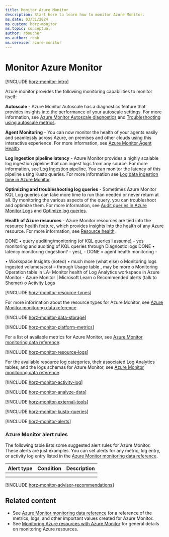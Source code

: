 ```yaml
---
title: Monitor Azure Monitor
description: Start here to learn how to monitor Azure Monitor.
ms.date: 03/31/2024
ms.custom: horz-monitor
ms.topic: conceptual
author: rboucher
ms.author: robb
ms.service: azure-monitor
---
```


# Monitor Azure Monitor

[!INCLUDE [horz-monitor-intro](~/reusable-content/ce-skilling/azure/includes/azure-monitor/horizontals/horz-monitor-intro.md)]

<!-- ## Insights. Optional section. If your service has insights, add the following include and add information about what your Azure Monitor insights provide. You can refer to another article that gives details or add a screenshot. 
[!INCLUDE [horz-monitor-insights](~/reusable-content/ce-skilling/azure/includes/azure-monitor/horizontals/horz-monitor-insights.md)] -->

Azure monitor provides the following monitoring capabilities to monitor itself: 

**Autoscale** - Azure Monitor Autoscale has a diagnostics feature that provides insights into the performance of your autoscale settings. For more information, see [Azure Monitor Autoscale diagnostics](./autoscale/autoscale-diagnostics,md) and [Troubleshooting using autoscale metrics](https://learn.microsoft.com/en-us/azure/azure-monitor/autoscale/autoscale-troubleshoot#autoscale-metrics). 

**Agent Monitoring** - You can now monitor the health of your agents easily and seamlessly across Azure, on premises and other clouds using this interactive experience. For more information, see [Azure Monitor Agent Health](./agents/azure-monitor-agent-health.md).

**Log Ingestion pipeline latency** - Azure Monitor provides a highly scalable log ingestion pipeline that can ingest logs from any source. For more information, see [Log Ingestion pipeline](https://learn.microsoft.com/en-us/azure/azure-monitor/essentials/log-ingestion-pipeline). You can monitor the latency of this pipeline using Kusto queries. For more information see [Log data ingestion time in Azure Monitor](./logs/data-ingestion-time.md#check-ingestion-time).

**Optimizing and troubleshooting log queries** - Sometimes Azure Monitor KQL Log queries can take more time to run than needed or never return at all.  By monitoring the various aspects of the query, you can troubleshoot and optimize them. For more information, see [Audit queries in Azure Monitor Logs]( ./logs/query-audit) and [Optimize log queries](./logs/query-optimization).


**Health of Azure resources** - Azure Monitor resources are tied into the resource health feature, which provides insights into the health of any Azure resource. For more information, see [Resource health](https://learn.microsoft.com/en-us/azure/azure-monitor/essentials/resource-health).



DONE •	query auditing/monitoring (of KQL queries I assume) – yes monitoring and auditing of KQL queries through Diagnostic logs 
DONE •	latency monitoring (ingestion? - yes), - 
DONE •	agent health monitoring  - 
  
•	Workspace Insights (noted)
•	much more (what else)
o	Monitoring logs ingested volumes/cost – through Usage table , may be more
o	Monitoring Operation table in LA- Monitor health of Log Analytics workspace in Azure Monitor - Azure Monitor | Microsoft Learn
o	Recommended alerts (talk to Shemer)
o	Activity Logs




<!-- ## Resource types. Required section. -->
[!INCLUDE [horz-monitor-resource-types](~/reusable-content/ce-skilling/azure/includes/azure-monitor/horizontals/horz-monitor-resource-types.md)]

For more information about the resource types for Azure Monitor, see [Azure Monitor monitoring data reference](monitor-azure-monitor-reference.md).

<!-- ## Data storage. Required section. Optionally, add service-specific information about storing your monitoring data after the include. -->
[!INCLUDE [horz-monitor-data-storage](~/reusable-content/ce-skilling/azure/includes/azure-monitor/horizontals/horz-monitor-data-storage.md)]

<!-- ## Azure Monitor platform metrics. Required section. -->
[!INCLUDE [horz-monitor-platform-metrics](~/reusable-content/ce-skilling/azure/includes/azure-monitor/horizontals/horz-monitor-platform-metrics.md)]

For a list of available metrics for Azure Monitor, see [Azure Monitor monitoring data reference](monitor-azure-monitor-reference.md#metrics).

<!-- Currently unused?:
## Prometheus/container metrics. Optional. [!INCLUDE [horz-monitor-container-metrics](~/reusable-content/ce-skilling/azure/includes/azure-monitor/horizontals/horz-monitor-container-metrics.md)]
## System metrics. Optional. [!INCLUDE [horz-monitor-system-metrics](~/reusable-content/ce-skilling/azure/includes/azure-monitor/horizontals/horz-monitor-system-metrics.md)]
## Custom metrics. Optional. [!INCLUDE [horz-monitor-custom-metrics](~/reusable-content/ce-skilling/azure/includes/azure-monitor/horizontals/horz-monitor-custom-metrics.md)]

<!-- ## Azure Monitor resource logs. Required section. -->
[!INCLUDE [horz-monitor-resource-logs](~/reusable-content/ce-skilling/azure/includes/azure-monitor/horizontals/horz-monitor-resource-logs.md)]

For the available resource log categories, their associated Log Analytics tables, and the logs schemas for Azure Monitor, see [Azure Monitor monitoring data reference](monitor-azure-monitor-reference.md#resource-logs).

<!-- ## Activity log. Required section. Optionally, add service-specific information about your activity log after the include. -->
[!INCLUDE [horz-monitor-activity-log](~/reusable-content/ce-skilling/azure/includes/azure-monitor/horizontals/horz-monitor-activity-log.md)]

<!-- Currently unused?:
<!-- ## Imported logs. Optional section. If your service uses imported logs, add the following include and information.
[!INCLUDE [horz-monitor-imported-logs](~/reusable-content/ce-skilling/azure/includes/azure-monitor/horizontals/horz-monitor-imported-logs.md)] -->

<!-- ## Analyze monitoring data. Required section. -->
[!INCLUDE [horz-monitor-analyze-data](~/reusable-content/ce-skilling/azure/includes/azure-monitor/horizontals/horz-monitor-analyze-data.md)]


<!-- ### Azure Monitor export tools. Required section. -->
[!INCLUDE [horz-monitor-external-tools](~/reusable-content/ce-skilling/azure/includes/azure-monitor/horizontals/horz-monitor-external-tools.md)]

<!-- ## Kusto queries. Required section. Add sample Kusto queries for your service after the include. -->
[!INCLUDE [horz-monitor-kusto-queries](~/reusable-content/ce-skilling/azure/includes/azure-monitor/horizontals/horz-monitor-kusto-queries.md)]
<!-- Add sample Kusto queries for your service here. -->

<!-- ## Alerts. Required section. -->
[!INCLUDE [horz-monitor-alerts](~/reusable-content/ce-skilling/azure/includes/azure-monitor/horizontals/horz-monitor-alerts.md)]

<!-- ONLY if your service (Azure VMs, AKS, or Log Analytics workspaces) offer out-of-the-box recommended alerts, add the following include. 
[!INCLUDE [horz-monitor-insights-alerts](~/reusable-content/ce-skilling/azure/includes/azure-monitor/horizontals/horz-monitor-recommended-alert-rules.md)]

<!-- ONLY if applications run on your service that work with Application Insights, add the following include. 
[!INCLUDE [horz-monitor-insights-alerts](~/reusable-content/ce-skilling/azure/includes/azure-monitor/horizontals/horz-monitor-insights-alerts.md)]

<!-- ### Azure Monitor alert rules. Required section.
**MUST HAVE** service-specific alert rules. Include useful alerts on metrics, logs, log conditions, or activity log. -->

### Azure Monitor alert rules

The following table lists some suggested alert rules for Azure Monitor. These alerts are just examples. You can set alerts for any metric, log entry, or activity log entry listed in the [Azure Monitor monitoring data reference](monitor-azure-monitor-reference.md).

| Alert type | Condition | Description  |
|:---|:---|:---|
| | | |
| | | |

<!-- ### Advisor recommendations. Required section. -->
[!INCLUDE [horz-monitor-advisor-recommendations](~/reusable-content/ce-skilling/azure/includes/azure-monitor/horizontals/horz-monitor-advisor-recommendations.md)]
<!-- Add any service-specific advisor recommendations or screenshots here. -->

## Related content
<!-- You can change the wording and add more links if useful. -->

- See [Azure Monitor monitoring data reference](monitor-azure-monitor-reference.md) for a reference of the metrics, logs, and other important values created for Azure Monitor.
- See [Monitoring Azure resources with Azure Monitor](/azure/azure-monitor/essentials/monitor-azure-resource) for general details on monitoring Azure resources.
